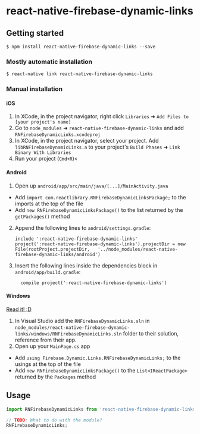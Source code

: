 
# react-native-firebase-dynamic-links

## Getting started

`$ npm install react-native-firebase-dynamic-links --save`

### Mostly automatic installation

`$ react-native link react-native-firebase-dynamic-links`

### Manual installation


#### iOS

1. In XCode, in the project navigator, right click `Libraries` ➜ `Add Files to [your project's name]`
2. Go to `node_modules` ➜ `react-native-firebase-dynamic-links` and add `RNFirebaseDynamicLinks.xcodeproj`
3. In XCode, in the project navigator, select your project. Add `libRNFirebaseDynamicLinks.a` to your project's `Build Phases` ➜ `Link Binary With Libraries`
4. Run your project (`Cmd+R`)<

#### Android

1. Open up `android/app/src/main/java/[...]/MainActivity.java`
  - Add `import com.reactlibrary.RNFirebaseDynamicLinksPackage;` to the imports at the top of the file
  - Add `new RNFirebaseDynamicLinksPackage()` to the list returned by the `getPackages()` method
2. Append the following lines to `android/settings.gradle`:
  	```
  	include ':react-native-firebase-dynamic-links'
  	project(':react-native-firebase-dynamic-links').projectDir = new File(rootProject.projectDir, 	'../node_modules/react-native-firebase-dynamic-links/android')
  	```
3. Insert the following lines inside the dependencies block in `android/app/build.gradle`:
  	```
      compile project(':react-native-firebase-dynamic-links')
  	```

#### Windows
[Read it! :D](https://github.com/ReactWindows/react-native)

1. In Visual Studio add the `RNFirebaseDynamicLinks.sln` in `node_modules/react-native-firebase-dynamic-links/windows/RNFirebaseDynamicLinks.sln` folder to their solution, reference from their app.
2. Open up your `MainPage.cs` app
  - Add `using Firebase.Dynamic.Links.RNFirebaseDynamicLinks;` to the usings at the top of the file
  - Add `new RNFirebaseDynamicLinksPackage()` to the `List<IReactPackage>` returned by the `Packages` method


## Usage
```javascript
import RNFirebaseDynamicLinks from 'react-native-firebase-dynamic-links';

// TODO: What to do with the module?
RNFirebaseDynamicLinks;
```
  